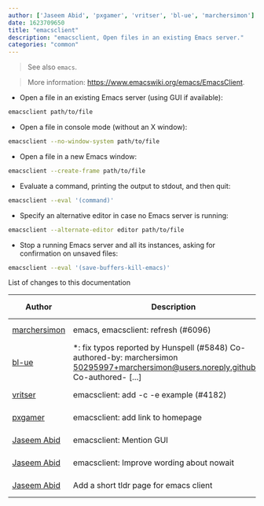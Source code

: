 ```yaml
---
author: ['Jaseem Abid', 'pxgamer', 'vritser', 'bl-ue', 'marchersimon']
date: 1623709650
title: "emacsclient"
description: "emacsclient, Open files in an existing Emacs server."
categories: "common"
---
```

> See also `emacs`.

> More information: <https://www.emacswiki.org/emacs/EmacsClient>.

- Open a file in an existing Emacs server (using GUI if available):

```bash
emacsclient path/to/file
```

- Open a file in console mode (without an X window):

```bash
emacsclient --no-window-system path/to/file
```

- Open a file in a new Emacs window:

```bash
emacsclient --create-frame path/to/file
```

- Evaluate a command, printing the output to stdout, and then quit:

```bash
emacsclient --eval '(command)'
```

- Specify an alternative editor in case no Emacs server is running:

```bash
emacsclient --alternate-editor editor path/to/file
```

- Stop a running Emacs server and all its instances, asking for confirmation on unsaved files:

```bash
emacsclient --eval '(save-buffers-kill-emacs)'
```
List of changes to this documentation


Author | Description | ISO 8601 Date | GitHub link
------|-----|-----|-----
[marchersimon](mailto:50295997+marchersimon@users.noreply.github.com) | emacs, emacsclient: refresh (#6096) | 2021-06-15T00:27:30 | [68023b7eb89b](https://github.com/tldr-pages/tldr/commit/68023b7eb89b7a2897d19fb6ecad7fe6a1e96eb9)
[bl-ue](mailto:54780737+bl-ue@users.noreply.github.com) | *: fix typos reported by Hunspell (#5848) Co-authored-by: marchersimon <50295997+marchersimon@users.noreply.github.com> Co-authored- [...] | 2021-05-20T22:13:41 | [8ebd171d6f00](https://github.com/tldr-pages/tldr/commit/8ebd171d6f001698709fefc02b1fd5cc9f3a99c4)
[vritser](mailto:1429594204@qq.com) | emacsclient: add -c -e example (#4182) | 2020-07-17T22:17:43 | [f08dbe7da192](https://github.com/tldr-pages/tldr/commit/f08dbe7da19274c6ac1fbdbe35767f95f34fadea)
[pxgamer](mailto:owzie123@gmail.com) | emacsclient: add link to homepage | 2019-06-09T06:54:24 | [0c78bf06a506](https://github.com/tldr-pages/tldr/commit/0c78bf06a506745dbd169a57acc6298d623c9399)
[Jaseem Abid](mailto:jaseemabid@gmail.com) | emacsclient: Mention GUI | 2018-01-03T09:42:26 | [bca1feee4cd8](https://github.com/tldr-pages/tldr/commit/bca1feee4cd89935b1e44a1a873ada08762ba089)
[Jaseem Abid](mailto:jaseemabid@gmail.com) | emacsclient: Improve wording about nowait | 2017-12-29T07:51:32 | [d92c0ab9e41b](https://github.com/tldr-pages/tldr/commit/d92c0ab9e41ba439e39e3f3cae9aaa666bcc874b)
[Jaseem Abid](mailto:jaseemabid@gmail.com) | Add a short tldr page for emacs client | 2017-12-28T11:00:04 | [d61ee9a5e907](https://github.com/tldr-pages/tldr/commit/d61ee9a5e9072d6bbd188797d6159ed2f6fa8860)

